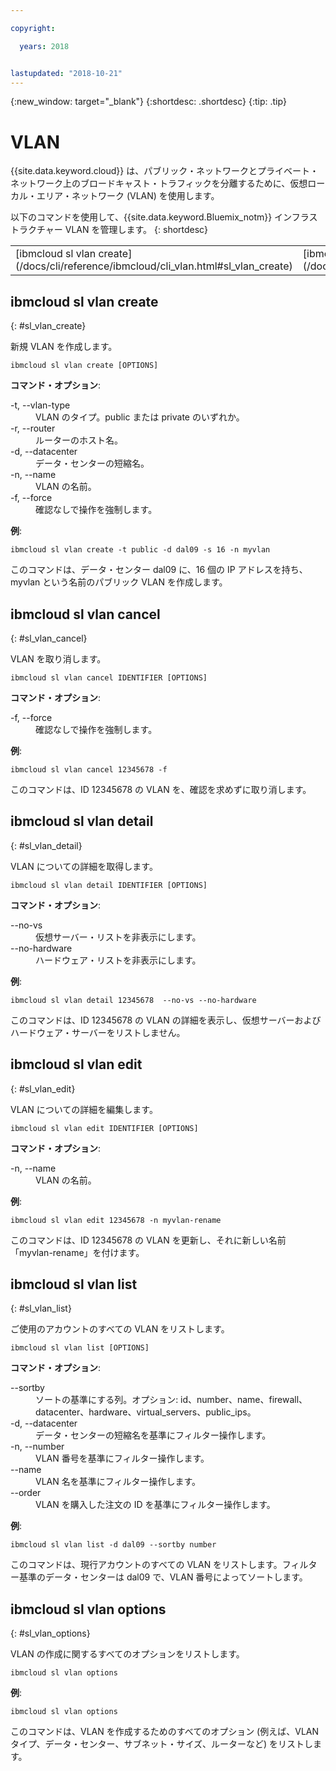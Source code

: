 ```yaml
---

copyright:

  years: 2018


lastupdated: "2018-10-21"
---
```


{:new_window: target="_blank"}
{:shortdesc: .shortdesc}
{:tip: .tip}

# VLAN

{{site.data.keyword.cloud}} は、パブリック・ネットワークとプライベート・ネットワーク上のブロードキャスト・トラフィックを分離するために、仮想ローカル・エリア・ネットワーク (VLAN) を使用します。

以下のコマンドを使用して、{{site.data.keyword.Bluemix_notm}} インフラストラクチャー VLAN を管理します。
{: shortdesc}

<table summary="コマンドの詳細情報を表示するリンクが含まれたアルファベット順の {{site.data.keyword.Bluemix_notm}} インフラストラクチャー VLAN コマンド">
 <thead>
 </thead>
 <tbody>
 <tr>
 <td>[ibmcloud sl vlan create](/docs/cli/reference/ibmcloud/cli_vlan.html#sl_vlan_create)</td>
 <td>[ibmcloud sl vlan cancel](/docs/cli/reference/ibmcloud/cli_vlan.html#sl_vlan_cancel)</td>
 <td>[ibmcloud sl vlan detail](/docs/cli/reference/ibmcloud/cli_vlan.html#sl_vlan_detail)</td>
 <td>[ibmcloud sl vlan edit](/docs/cli/reference/ibmcloud/cli_vlan.html#sl_vlan_edit)</td>
 <td>[ibmcloud sl vlan list](/docs/cli/reference/ibmcloud/cli_vlan.html#sl_vlan_list)</td>
 <td>[ibmcloud sl vlan options](/docs/cli/reference/ibmcloud/cli_vlan.html#sl_vlan_options)</td>
 </tr>
   </tbody>
 </table>

 ## ibmcloud sl vlan create
{: #sl_vlan_create}

新規 VLAN を作成します。
```
ibmcloud sl vlan create [OPTIONS]
```

<strong>コマンド・オプション</strong>:
<dl>
<dt>-t, --vlan-type</dt>
<dd>VLAN のタイプ。public または private のいずれか。</dd>
<dt>-r, --router</dt>
<dd>ルーターのホスト名。</dd>
<dt>-d, --datacenter</dt>
<dd>データ・センターの短縮名。</dd>
<dt>-n, --name</dt>
<dd>VLAN の名前。</dd>
<dt>-f, --force</dt>
<dd>確認なしで操作を強制します。</dd>
</dl>

**例**:
```
ibmcloud sl vlan create -t public -d dal09 -s 16 -n myvlan
```
このコマンドは、データ・センター dal09 に、16 個の IP アドレスを持ち、myvlan という名前のパブリック VLAN を作成します。

## ibmcloud sl vlan cancel
{: #sl_vlan_cancel}

VLAN を取り消します。
```
ibmcloud sl vlan cancel IDENTIFIER [OPTIONS]
```

<strong>コマンド・オプション</strong>:
<dl>
<dt>-f, --force</dt>
<dd>確認なしで操作を強制します。</dd>
</dl>

**例**:
```
ibmcloud sl vlan cancel 12345678 -f
```
このコマンドは、ID 12345678 の VLAN を、確認を求めずに取り消します。

## ibmcloud sl vlan detail
{: #sl_vlan_detail}

VLAN についての詳細を取得します。
```
ibmcloud sl vlan detail IDENTIFIER [OPTIONS]
```

<strong>コマンド・オプション</strong>:
<dl>
<dt>--no-vs</dt>
<dd>仮想サーバー・リストを非表示にします。</dd>
<dt>--no-hardware</dt>
<dd>ハードウェア・リストを非表示にします。</dd>
</dl>

**例**:
```
ibmcloud sl vlan detail 12345678  --no-vs --no-hardware
```
このコマンドは、ID 12345678 の VLAN の詳細を表示し、仮想サーバーおよびハードウェア・サーバーをリストしません。

## ibmcloud sl vlan edit
{: #sl_vlan_edit}

VLAN についての詳細を編集します。
```
ibmcloud sl vlan edit IDENTIFIER [OPTIONS]
```

<strong>コマンド・オプション</strong>:
<dl>
<dt>-n, --name</dt>
<dd>VLAN の名前。</dd>
</dl>

**例**:
```
ibmcloud sl vlan edit 12345678 -n myvlan-rename
```
このコマンドは、ID 12345678 の VLAN を更新し、それに新しい名前「myvlan-rename」を付けます。

## ibmcloud sl vlan list
{: #sl_vlan_list}

ご使用のアカウントのすべての VLAN をリストします。
```
ibmcloud sl vlan list [OPTIONS]
```

<strong>コマンド・オプション</strong>:
<dl>
<dt>--sortby</dt>
<dd>ソートの基準にする列。オプション: id、number、name、firewall、datacenter、hardware、virtual_servers、public_ips。</dd>
<dt>-d, --datacenter</dt>
<dd>データ・センターの短縮名を基準にフィルター操作します。</dd>
<dt>-n, --number</dt>
<dd>VLAN 番号を基準にフィルター操作します。</dd>
<dt>--name</dt>
<dd>VLAN 名を基準にフィルター操作します。</dd>
<dt>--order</dt>
<dd>VLAN を購入した注文の ID を基準にフィルター操作します。</dd>
</dl>

**例**:
```
ibmcloud sl vlan list -d dal09 --sortby number
```
このコマンドは、現行アカウントのすべての VLAN をリストします。フィルター基準のデータ・センターは dal09 で、VLAN 番号によってソートします。

## ibmcloud sl vlan options
{: #sl_vlan_options}

VLAN の作成に関するすべてのオプションをリストします。
```
ibmcloud sl vlan options
```


**例**:
```
ibmcloud sl vlan options
```
このコマンドは、VLAN を作成するためのすべてのオプション (例えば、VLAN タイプ、データ・センター、サブネット・サイズ、ルーターなど) をリストします。
